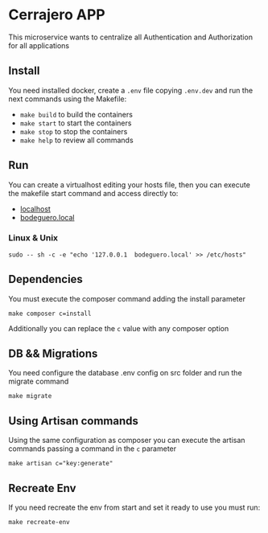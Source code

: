 # Cerrajero APP
This microservice wants to centralize all Authentication and Authorization for all applications

## Install
You need installed docker, create a `.env` file copying `.env.dev`  and run the next commands using the Makefile: 

- `make build` to build the containers
- `make start` to start the containers
- `make stop` to stop the containers
- `make help` to review all commands

## Run
You can create a virtualhost editing your hosts file, then you can execute the makefile start command and access directly to:
- [localhost](http://localhost)
- [bodeguero.local](http://bodeguero.local)

### Linux & Unix
`sudo -- sh -c -e "echo '127.0.0.1  bodeguero.local' >> /etc/hosts"`

## Dependencies
You must execute the composer command adding the install parameter

`make composer c=install`

Additionally you can replace the `c` value with any composer option 

## DB && Migrations
You need configure the database .env config on src folder and run the migrate command

`make migrate`

## Using Artisan commands

Using the same configuration as composer you can execute the artisan commands passing a command in the `c` parameter

`make artisan c="key:generate"`

## Recreate Env

If you need recreate the env from start and set it ready to use you must run: 

`make recreate-env`